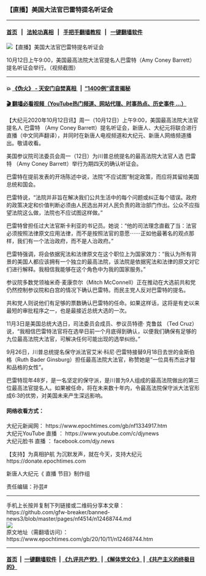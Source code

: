### 【直播】美国大法官巴雷特提名听证会
------------------------

#### [首页](https://github.com/gfw-breaker/banned-news3/blob/master/README.md) &nbsp;&nbsp;|&nbsp;&nbsp; [法轮功真相](https://github.com/begood0513/basic/blob/master/README.md)  &nbsp;&nbsp;|&nbsp;&nbsp; [手把手翻墙教程](https://github.com/gfw-breaker/guides/wiki)  &nbsp;&nbsp;|&nbsp;&nbsp; [一键翻墙软件](https://github.com/gfw-breaker/nogfw/blob/master/README.md)  



<div><img alt="【直播】美国大法官巴雷特提名听证会" class="attachment-djy_600_400 size-djy_600_400 wp-post-image" src="https://i.epochtimes.com/assets/uploads/2020/10/Untitled-1-600x400.jpg"/>
<div class="caption">
 <p>
  10月12日上午9:00，美国最高法院大法官提名人巴雷特（Amy Coney Barrett）提名听证会举行。（视频截图）
 </p>
</div></div><hr/>

#### 💥 [《伪火》 - 天安门自焚真相 ](http://158.247.195.190:10000/videos/blog/weihuo.html)&nbsp; |&nbsp; [“1400例”谎言揭秘  ](http://158.247.195.190:10000/videos/blog/jiexi1400.html)

#### [ 🎬  翻墙必看视频（YouTube热门频道、网站代理、时事热点、历史事件 ...）](https://github.com/gfw-breaker/links/blob/master/banned.md)

<div><p>
 【大纪元2020年10月12日讯】周一（10月12日）上午9:00，美国最高法院大法官提名人
 <ok href="https://www.epochtimes.com/gb/tag/%E5%B7%B4%E9%9B%B7%E7%89%B9.html">
  巴雷特
 </ok>
 （Amy Coney Barrett）提名听证会，新唐人、大纪元将联合进行直播（中文同声翻译），并同时在新唐人电视频道和大纪元、新唐人网络频道播出。敬请收看。
</p>
<p>
 <center>
 </center>
 美国参议院司法委员会周一（12日）为川普总统提名的最高法院大法官人选
 <ok href="https://www.epochtimes.com/gb/tag/%E5%B7%B4%E9%9B%B7%E7%89%B9.html">
  巴雷特
 </ok>
 （Amy Coney Barrett）举行为期四天的确认听证会。
</p>
<p>
 巴雷特在提前发表的开场陈述中说，法院“不应试图”制定政策，而应将其留给美国总统和国会。
</p>
<p>
 巴雷特说，“法院并非旨在解决我们公共生活中的每个问题或纠正每个错误。政府的政策决定和价值判断必须由人民选出并对人民负责的政治部门作出。公众不应指望法院这么做，法院也不应试图这样做。”
</p>
<p>
 巴雷特曾担任过大法官斯卡利亚的书记员。她说：“他的司法理念直截了当：法官必须按照法律原文应用法律，而不是按照法官的意愿⋯⋯正如他最著名的观点那样，我们有一个法治政府，而不是人治政府。”
</p>
<p>
 巴雷特强调，将会依据宪法和法律原文在这个职位上为国家效力：“我认为所有背景的美国人都应该拥有一个独立的最高法院，该法院是依据宪法和法律的原文对它们进行解释。我相信我能够在这个角色中为我的国家服务。”
</p>
<p>
 参议院多数党领袖米奇·麦康奈尔（Mitch McConnell）正在推动在大选前共和党仍然控制参议院和白宫的情况下确认巴雷特。而民主党人反对巴雷特的提名。
</p>
<p>
 共和党人则说他们有足够的票数确认巴雷特的任命。如果这样话，这将是有史以来最短的审批程序之一，也是最接近总统大选的一次。
</p>
<p>
 11月3日是美国总统大选日，司法委员会成员、参议员特德‧
 <ok href="https://www.epochtimes.com/gb/tag/%E5%85%8B%E9%B2%81%E5%85%B9.html">
  克鲁兹
 </ok>
 （Ted Cruz）说，“我相信巴雷特法官将在选举日前一个月底得到确认，以便我们确保有足够的九位最高法院大法官，可解决任何可能出现的选举纠纷。”
</p>
<p>
 9月26日，川普总统提名保守派法官艾米·科尼·巴雷特接替9月18日去世的金斯伯格（Ruth Bader Ginsburg）担任最高法院大法官，称赞她是“一位具有杰出才智和品格的女性”。
</p>
<p>
 巴雷特现年48岁，是一名坚定的保守派，是川普为9人组成的最高法院做出的第三位最高法官提名人。如果被任命，将在未来数十年内，令最高法院保守派大法官形成6:3的优势，对美国未来产生深远影响。
</p>
<h4>
 <strong>
  网络收看方式：
 </strong>
</h4>
<p>
 大纪元新闻网：
 <ok href="https://www.epochtimes.com/gb/nf1334917.htm" rel="noopener noreferrer" target="_blank">
  https://www.epochtimes.com/gb/nf1334917.htm
 </ok>
 <br/>
 大纪元YouTube
 <ok href="https://www.epochtimes.com/gb/tag/%e7%9b%b4%e6%92%ad.html">
  直播
 </ok>
 ：
 <ok href="https://www.youtube.com/c/djynews" rel="noopener noreferrer" target="_blank">
  https://www.youtube.com/c/djynews
 </ok>
 <br/>
 大纪元脸书
 <ok href="https://www.epochtimes.com/gb/tag/%e7%9b%b4%e6%92%ad.html">
  直播
 </ok>
 ：
 <ok href="http://facebook.com/djy.news" rel="noopener noreferrer" target="_blank">
  facebook.com/djy.news
 </ok>
</p>
<p>
 【支持】为真相护航 为沉默发声，就在今天，支持大纪元
 <br/>
 <ok href="https://donate.epochtimes.com/" rel="noopener noreferrer" target="_blank">
  https://donate.epochtimes.com
 </ok>
</p>
<p>
 新唐人大纪元《
 <ok href="https://www.epochtimes.com/gb/tag/%e7%9b%b4%e6%92%ad.html">
  直播
 </ok>
 节目》制作组
</p>
<p>
 责任编辑：孙芸#
</p>
</div>
<hr/>
手机上长按并复制下列链接或二维码分享本文章：<br/>
https://github.com/gfw-breaker/banned-news3/blob/master/pages/nf4514/n12468744.md <br/>
<a href='https://github.com/gfw-breaker/banned-news3/blob/master/pages/nf4514/n12468744.md'><img src='https://github.com/gfw-breaker/banned-news3/blob/master/pages/nf4514/n12468744.md.png'/></a> <br/>
原文地址（需翻墙访问）：https://www.epochtimes.com/gb/20/10/11/n12468744.htm


------------------------
#### [首页](https://github.com/gfw-breaker/banned-news3/blob/master/README.md) &nbsp;|&nbsp; [一键翻墙软件](https://github.com/gfw-breaker/nogfw/blob/master/README.md) &nbsp;| [《九评共产党》](https://github.com/gfw-breaker/9ping.md/blob/master/README.md#九评之一评共产党是什么) | [《解体党文化》](https://github.com/gfw-breaker/jtdwh.md/blob/master/README.md) | [《共产主义的终极目的》](https://github.com/gfw-breaker/gczydzjmd.md/blob/master/README.md)


<img src='http://gfw-breaker.win/banned-news3/pages/nf4514/n12468744.md' width='0px' height='0px'/>